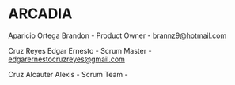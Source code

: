 # ARCADIA
Aparicio Ortega Brandon -
Product Owner -
brannz9@hotmail.com

Cruz Reyes Edgar Ernesto -
Scrum Master -
edgarernestocruzreyes@gmail.com

Cruz Alcauter Alexis - 
Scrum Team -
